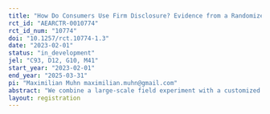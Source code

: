 ```yaml
---
title: "How Do Consumers Use Firm Disclosure? Evidence from a Randomized Field Experiment"
rct_id: "AEARCTR-0010774"
rct_id_num: "10774"
doi: "10.1257/rct.10774-1.3"
date: "2023-02-01"
status: "in_development"
jel: "C93, D12, G10, M41"
start_year: "2023-02-01"
end_year: "2025-03-31"
pi: "Maximilian Muhn maximilian.muhn@gmail.com"
abstract: "We combine a large-scale field experiment with a customized survey to study whether and how consumers use firm disclosure. In a sample of more than 24,000 U.S. households, we first establish several stylized facts: (i) the average consumer has a moderate preference to purchase from ESG-responsible firms; (ii) consumers typically have no preference for more or less profitable firms; (iii) consumers rarely consult ESG reports and virtually never use financial reports to inform their purchase decisions. In our field experiment, we then inform households about real firm-disclosed profitability and ESG activities through seven randomized information treatments. Consumers increase their purchase intent when exogenously presented with firm-disclosed positive signals about environmental, social, and—to a lesser extent—governance activities. Full ESG reports only have an impact on consumers who choose to view them, whereas financial reports and earnings news do not have an effect. After the experiment, consumers increase their actual product purchases, but these effects are small, short-lived, and only materialize for viewed ESG reports and positive social signals. Through a follow-up survey, we provide explanations for why consumers (do not) change their shopping behavior after our information experiment."
layout: registration
---
```


